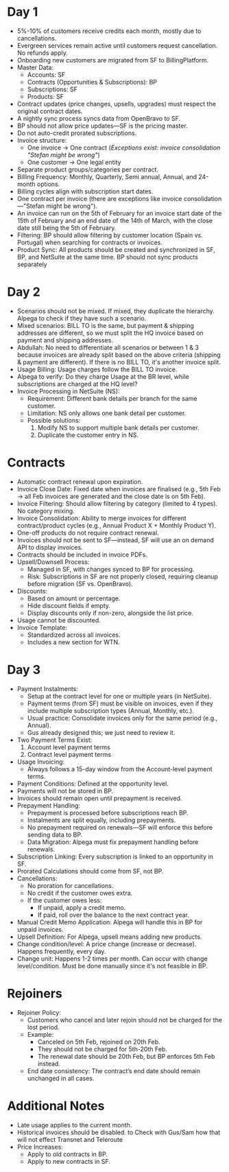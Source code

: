 
# Day 1

- 5%-10% of customers receive credits each month, mostly due to cancellations.
- Evergreen services remain active until customers request cancellation. No refunds apply.
- Onboarding new customers are migrated from SF to BillingPlatform.
- Master Data:
    - Accounts: SF
    - Contracts (Opportunities & Subscriptions): BP
    - Subscriptions: SF
    - Products: SF
- Contract updates (price changes, upsells, upgrades) must respect the original contract dates.
- A nightly sync process syncs data from OpenBravo to SF.
- BP should not allow price updates—SF is the pricing master.
- Do not auto-credit prorated subscriptions.
- Invoice structure:
    - One invoice → One contract (_Exceptions exist: invoice consolidation "Stefan might be wrong"_)
    - One customer → One legal entity
- Separate product groups/categories per contract.
- Billing Frequency: Monthly, Quarterly, Semi annual, Annual, and 24-month options.
- Billing cycles align with subscription start dates.
- One contract per invoice (there are exceptions like invoice consolidation—"Stefan might be wrong").
- An invoice can run on the 5th of February for an invoice start date of the 15th of February and an end date of the 14th of March, with the close date still being the 5th of February.
- Filtering: BP should allow filtering by customer location (Spain vs. Portugal) when searching for contracts or invoices.
- Product Sync: All products should be created and synchronized in SF, BP, and NetSuite at the same time. BP should not sync products separately

# Day 2

- Scenarios should not be mixed. If mixed, they duplicate the hierarchy. Alpega to check if they have such a scenario.
- Mixed scenarios: BILL TO is the same, but payment & shipping addresses are different, so we must split the HQ invoice based on payment and shipping addresses.
- Abdullah: No need to differentiate all scenarios or between 1 & 3 because invoices are already split based on the above criteria (shipping & payment are different). If there is no BILL TO, it's another invoice split.
- Usage Billing: Usage charges follow the BILL TO invoice.
- Alpega to verify: Do they charge Usage at the BR level, while subscriptions are charged at the HQ level?
- Invoice Processing in NetSuite (NS):
    - Requirement: Different bank details per branch for the same customer.
    - Limitation: NS only allows one bank detail per customer.
    - Possible solutions:
        1. Modify NS to support multiple bank details per customer.
        2. Duplicate the customer entry in NS.

# Contracts

- Automatic contract renewal upon expiration.
- Invoice Close Date: Fixed date when invoices are finalised (e.g., 5th Feb → all Feb invoices are generated and the close date is on 5th Feb).
- Invoice Filtering: Should allow filtering by category (limited to 4 types). No category mixing.
- Invoice Consolidation: Ability to merge invoices for different contract/product cycles (e.g., Annual Product X + Monthly Product Y).
- One-off products do not require contract renewal.
- Invoices should not be sent to SF—instead, SF will use an on demand API to display invoices.
- Contracts should be included in invoice PDFs.
- Upsell/Downsell Process:
    - Managed in SF, with changes synced to BP for processing.
    - Risk: Subscriptions in SF are not properly closed, requiring cleanup before migration (SF vs. OpenBravo).
- Discounts:
    - Based on amount or percentage.
    - Hide discount fields if empty.
    - Display discounts only if non-zero, alongside the list price.
- Usage cannot be discounted.
- Invoice Template:
    - Standardized across all invoices.
    - Includes a new section for WTN.

# Day 3

- Payment Instalments:
    - Setup at the contract level for one or multiple years (in NetSuite).
    - Payment terms (from SF) must be visible on invoices, even if they include multiple subscription types (Annual, Monthly, etc.).
    - Usual practice: Consolidate invoices only for the same period (e.g., Annual).
    - Gus already designed this; we just need to review it.
- Two Payment Terms Exist:
    1. Account level payment terms
    2. Contract level payment terms
- Usage Invoicing:
    - Always follows a 15-day window from the Account-level payment terms.
- Payment Conditions: Defined at the opportunity level.
- Payments will not be stored in BP.
- Invoices should remain open until prepayment is received.
- Prepayment Handling:
    - Prepayment is processed before subscriptions reach BP.
    - Instalments are split equally, including prepayments.
    - No prepayment required on renewals—SF will enforce this before sending data to BP.
    - Data Migration: Alpega must fix prepayment handling before renewals.
- Subscription Linking: Every subscription is linked to an opportunity in SF.
- Prorated Calculations should come from SF, not BP.
- Cancellations:
    - No proration for cancellations.
    - No credit if the customer owes extra.
    - If the customer owes less:
        - If unpaid, apply a credit memo.
        - If paid, roll over the balance to the next contract year.
- Manual Credit Memo Application: Alpega will handle this in BP for unpaid invoices.
- Upsell Definition: For Alpega, upsell means adding new products.
- Change condition/level: A price change (increase or decrease). Happens frequently, every day.
- Change unit: Happens 1-2 times per month. Can occur with change level/condition. Must be done manually since it's not feasible in BP.
   


# Rejoiners

- Rejoiner Policy:
    - Customers who cancel and later rejoin should not be charged for the lost period.
    - Example:
        - Canceled on 5th Feb, rejoined on 20th Feb.
        - They should not be charged for 5th-20th Feb.
        - The renewal date should be 20th Feb, but BP enforces 5th Feb instead.
    - End date consistency: The contract’s end date should remain unchanged in all cases.



# Additional Notes

- Late usage applies to the current month.
- Historical invoices should be disabled. to Check with Gus/Sam how that will not effect Transnet and Teleroute
- Price Increases:
    - Apply to old contracts in BP.
    - Apply to new contracts in SF.

